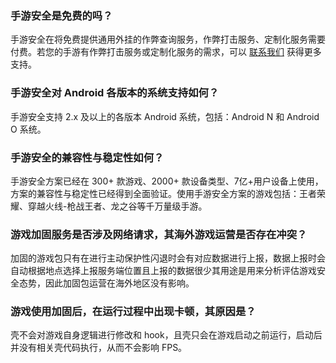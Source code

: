 ### 手游安全是免费的吗？
手游安全在将免费提供通用外挂的作弊查询服务，作弊打击服务、定制化服务需要付费。若您的手游有作弊打击服务或定制化服务的需求，可以 [联系我们](https://cloud.tencent.com/online-service) 获得更多支持。

### 手游安全对 Android 各版本的系统支持如何？
手游安全支持 2.x 及以上的各版本 Android 系统，包括：Android N 和 Android O 系统。

### 手游安全的兼容性与稳定性如何？
手游安全方案已经在 300+ 款游戏、2000+ 款设备类型、7亿+用户设备上使用，方案的兼容性与稳定性已经得到全面验证。使用手游安全方案的游戏包括：王者荣耀、穿越火线-枪战王者、龙之谷等千万量级手游。

### 游戏加固服务是否涉及网络请求，其海外游戏运营是否存在冲突？
加固的游戏包只有在进行主动保护性闪退时会有对应数据进行上报，数据上报时会自动根据地点选择上报服务端位置且上报的数据很少其用途是用来分析评估游戏安全态势，因此加固包运营在海外地区没有影响。

### 游戏使用加固后，在运行过程中出现卡顿，其原因是？
壳不会对游戏自身逻辑进行修改和 hook，且壳只会在游戏启动之前运行，启动后并没有相关壳代码执行，从而不会影响 FPS。
